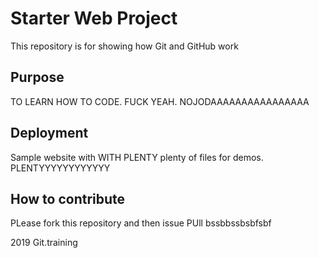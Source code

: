 # Starter Web Project

This repository is for showing how Git and GitHub work

## Purpose

TO LEARN HOW TO CODE. FUCK YEAH. NOJODAAAAAAAAAAAAAAAA

## Deployment

Sample website with WITH PLENTY plenty of files for demos. PLENTYYYYYYYYYYYY

## How to contribute

PLease fork this repository and then issue PUll bssbbssbsbfsbf

2019 Git.training